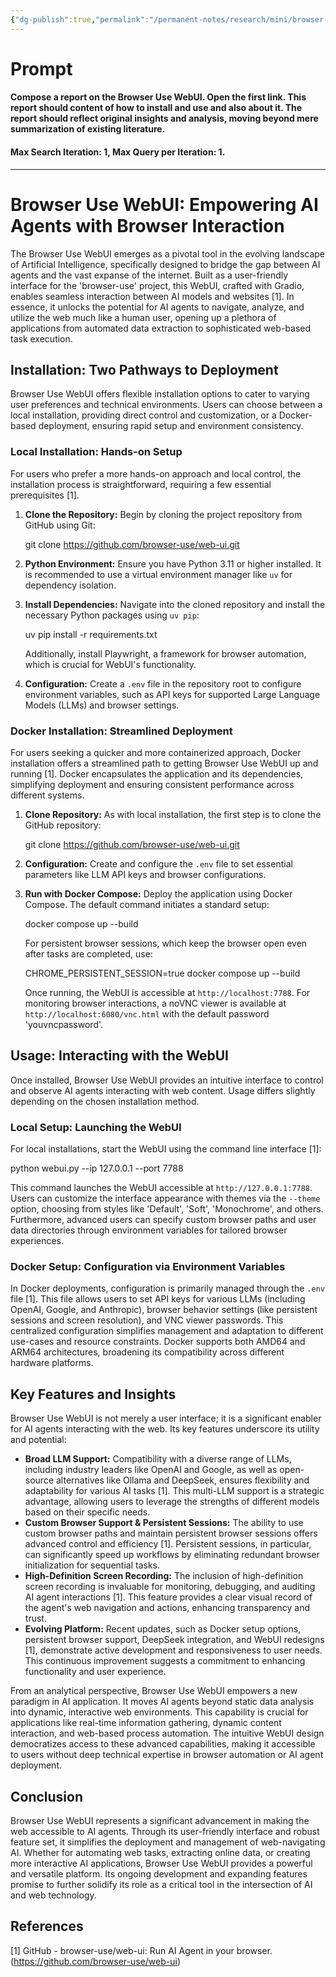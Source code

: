 ```yaml
---
{"dg-publish":true,"permalink":"/permanent-notes/research/mini/browser-use-web-ui-empowering-ai-agents-with-browser-interaction/"}
---
```


# Prompt

#### Compose a report on the Browser Use WebUI. Open the first link. This report should content of how to install and use and also about it. The report should reflect original insights and analysis, moving beyond mere summarization of existing literature.

#### Max Search Iteration: 1, Max Query per Iteration: 1.

---
# Browser Use WebUI: Empowering AI Agents with Browser Interaction

The Browser Use WebUI emerges as a pivotal tool in the evolving landscape of Artificial Intelligence, specifically designed to bridge the gap between AI agents and the vast expanse of the internet. Built as a user-friendly interface for the 'browser-use' project, this WebUI, crafted with Gradio, enables seamless interaction between AI models and websites [1]. In essence, it unlocks the potential for AI agents to navigate, analyze, and utilize the web much like a human user, opening up a plethora of applications from automated data extraction to sophisticated web-based task execution.

## Installation: Two Pathways to Deployment

Browser Use WebUI offers flexible installation options to cater to varying user preferences and technical environments. Users can choose between a local installation, providing direct control and customization, or a Docker-based deployment, ensuring rapid setup and environment consistency.

### Local Installation: Hands-on Setup

For users who prefer a more hands-on approach and local control, the installation process is straightforward, requiring a few essential prerequisites [1].

1.  **Clone the Repository:** Begin by cloning the project repository from GitHub using Git:

    git clone https://github.com/browser-use/web-ui.git

2.  **Python Environment:** Ensure you have Python 3.11 or higher installed. It is recommended to use a virtual environment manager like `uv` for dependency isolation.
3.  **Install Dependencies:** Navigate into the cloned repository and install the necessary Python packages using `uv pip`:

    uv pip install -r requirements.txt

    Additionally, install Playwright, a framework for browser automation, which is crucial for WebUI's functionality.
4.  **Configuration:** Create a `.env` file in the repository root to configure environment variables, such as API keys for supported Large Language Models (LLMs) and browser settings.

### Docker Installation: Streamlined Deployment

For users seeking a quicker and more containerized approach, Docker installation offers a streamlined path to getting Browser Use WebUI up and running [1]. Docker encapsulates the application and its dependencies, simplifying deployment and ensuring consistent performance across different systems.

1.  **Clone Repository:** As with local installation, the first step is to clone the GitHub repository:

    git clone https://github.com/browser-use/web-ui.git

2.  **Configuration:** Create and configure the `.env` file to set essential parameters like LLM API keys and browser configurations.
3.  **Run with Docker Compose:** Deploy the application using Docker Compose. The default command initiates a standard setup:

    docker compose up --build

    For persistent browser sessions, which keep the browser open even after tasks are completed, use:

    CHROME_PERSISTENT_SESSION=true docker compose up --build

    Once running, the WebUI is accessible at `http://localhost:7788`. For monitoring browser interactions, a noVNC viewer is available at `http://localhost:6080/vnc.html` with the default password 'youvncpassword'.

## Usage: Interacting with the WebUI

Once installed, Browser Use WebUI provides an intuitive interface to control and observe AI agents interacting with web content. Usage differs slightly depending on the chosen installation method.

### Local Setup: Launching the WebUI

For local installations, start the WebUI using the command line interface [1]:

python webui.py --ip 127.0.0.1 --port 7788

This command launches the WebUI accessible at `http://127.0.0.1:7788`.  Users can customize the interface appearance with themes via the `--theme` option, choosing from styles like 'Default', 'Soft', 'Monochrome', and others. Furthermore, advanced users can specify custom browser paths and user data directories through environment variables for tailored browser experiences.

### Docker Setup: Configuration via Environment Variables

In Docker deployments, configuration is primarily managed through the `.env` file [1]. This file allows users to set API keys for various LLMs (including OpenAI, Google, and Anthropic), browser behavior settings (like persistent sessions and screen resolution), and VNC viewer passwords. This centralized configuration simplifies management and adaptation to different use-cases and resource constraints. Docker supports both AMD64 and ARM64 architectures, broadening its compatibility across different hardware platforms.

## Key Features and Insights

Browser Use WebUI is not merely a user interface; it is a significant enabler for AI agents interacting with the web. Its key features underscore its utility and potential:

*   **Broad LLM Support:** Compatibility with a diverse range of LLMs, including industry leaders like OpenAI and Google, as well as open-source alternatives like Ollama and DeepSeek, ensures flexibility and adaptability for various AI tasks [1]. This multi-LLM support is a strategic advantage, allowing users to leverage the strengths of different models based on their specific needs.
*   **Custom Browser Support & Persistent Sessions:** The ability to use custom browser paths and maintain persistent browser sessions offers advanced control and efficiency [1]. Persistent sessions, in particular, can significantly speed up workflows by eliminating redundant browser initialization for sequential tasks.
*   **High-Definition Screen Recording:** The inclusion of high-definition screen recording is invaluable for monitoring, debugging, and auditing AI agent interactions [1]. This feature provides a clear visual record of the agent's web navigation and actions, enhancing transparency and trust.
*   **Evolving Platform:** Recent updates, such as Docker setup options, persistent browser support, DeepSeek integration, and WebUI redesigns [1], demonstrate active development and responsiveness to user needs. This continuous improvement suggests a commitment to enhancing functionality and user experience.

From an analytical perspective, Browser Use WebUI empowers a new paradigm in AI application. It moves AI agents beyond static data analysis into dynamic, interactive web environments. This capability is crucial for applications like real-time information gathering, dynamic content interaction, and web-based process automation. The intuitive WebUI design democratizes access to these advanced capabilities, making it accessible to users without deep technical expertise in browser automation or AI agent deployment.

## Conclusion

Browser Use WebUI represents a significant advancement in making the web accessible to AI agents. Through its user-friendly interface and robust feature set, it simplifies the deployment and management of web-navigating AI. Whether for automating web tasks, extracting online data, or creating more interactive AI applications, Browser Use WebUI provides a powerful and versatile platform. Its ongoing development and expanding features promise to further solidify its role as a critical tool in the intersection of AI and web technology.

## References

[1] GitHub - browser-use/web-ui: Run AI Agent in your browser. (https://github.com/browser-use/web-ui)